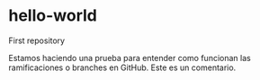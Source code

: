 # hello-world
First repository

Estamos haciendo una prueba para entender como funcionan las ramificaciones
o branches en GitHub. Este es un comentario.

